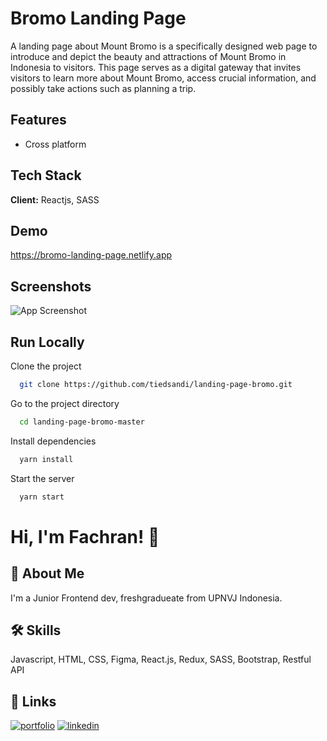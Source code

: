 # Bromo Landing Page

A landing page about Mount Bromo is a specifically designed web page to
introduce and depict the beauty and attractions of Mount Bromo in Indonesia to
visitors. This page serves as a digital gateway that invites visitors to learn
more about Mount Bromo, access crucial information, and possibly take actions
such as planning a trip.

## Features

- Cross platform

## Tech Stack

**Client:** Reactjs, SASS

<!-- **Server:** Node, Express -->

## Demo

https://bromo-landing-page.netlify.app

## Screenshots

![App Screenshot](/src/assets/imgs/demo-img.png)

## Run Locally

Clone the project

```bash
  git clone https://github.com/tiedsandi/landing-page-bromo.git
```

Go to the project directory

```bash
  cd landing-page-bromo-master
```

Install dependencies

```bash
  yarn install
```

Start the server

```bash
  yarn start
```

<!-- ## Running Tests

To run tests, run the following command

```bash
  yarn test
``` -->

<!-- ## Optimizations

What optimizations did you make in your code? E.g. refactors, performance
improvements, accessibility -->

<!-- ## Appendix

Any additional information goes here -->

# Hi, I'm Fachran! 👋

## 🚀 About Me

I'm a Junior Frontend dev, freshgradueate from UPNVJ Indonesia.

## 🛠 Skills

Javascript, HTML, CSS, Figma, React.js, Redux, SASS, Bootstrap, Restful API

## 🔗 Links

[![portfolio](https://img.shields.io/badge/my_portfolio-000?style=for-the-badge&logo=ko-fi&logoColor=white)](https://fachran-sandi.netlify.app/)
[![linkedin](https://img.shields.io/badge/linkedin-0A66C2?style=for-the-badge&logo=linkedin&logoColor=white)](https://www.linkedin.com/in/fachransandi/)
